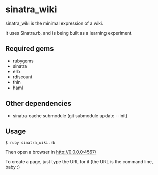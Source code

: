 # sinatra_wiki

sinatra_wiki is the minimal expression of a wiki.

It uses Sinatra.rb, and is being built as a learning experiment.

## Required gems
* rubygems
* sinatra
* erb
* rdiscount
* thin
* haml

## Other dependencies
* sinatra-cache submodule (git submodule update --init)

## Usage

    $ ruby sinatra_wiki.rb

Then open a browser in http://0.0.0.0:4567/

To create a page, just type the URL for it (the URL is the command line, baby :)
